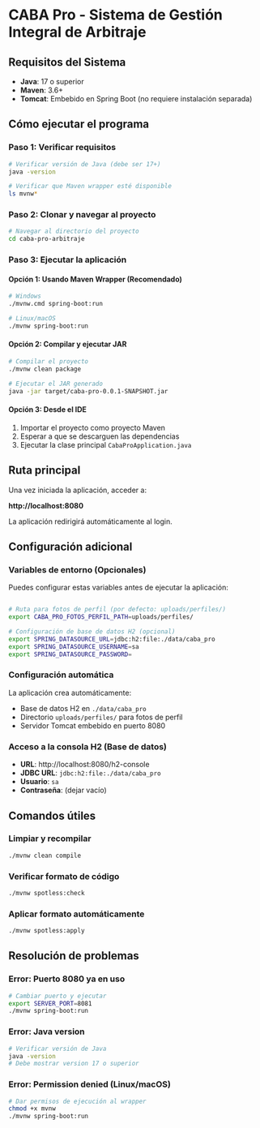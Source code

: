 # CABA Pro - Sistema de Gestión Integral de Arbitraje

## Requisitos del Sistema

- **Java**: 17 o superior
- **Maven**: 3.6+
- **Tomcat**: Embebido en Spring Boot (no requiere instalación separada)

## Cómo ejecutar el programa

### Paso 1: Verificar requisitos
```bash
# Verificar versión de Java (debe ser 17+)
java -version

# Verificar que Maven wrapper esté disponible
ls mvnw*
```

### Paso 2: Clonar y navegar al proyecto
```bash
# Navegar al directorio del proyecto
cd caba-pro-arbitraje
```

### Paso 3: Ejecutar la aplicación

#### Opción 1: Usando Maven Wrapper (Recomendado)
```bash
# Windows
./mvnw.cmd spring-boot:run

# Linux/macOS
./mvnw spring-boot:run
```

#### Opción 2: Compilar y ejecutar JAR
```bash
# Compilar el proyecto
./mvnw clean package

# Ejecutar el JAR generado
java -jar target/caba-pro-0.0.1-SNAPSHOT.jar
```

#### Opción 3: Desde el IDE
1. Importar el proyecto como proyecto Maven
2. Esperar a que se descarguen las dependencias
3. Ejecutar la clase principal `CabaProApplication.java`

## Ruta principal

Una vez iniciada la aplicación, acceder a:

**http://localhost:8080**

La aplicación redirigirá automáticamente al login.

## Configuración adicional

### Variables de entorno (Opcionales)

Puedes configurar estas variables antes de ejecutar la aplicación:

```bash

# Ruta para fotos de perfil (por defecto: uploads/perfiles/)
export CABA_PRO_FOTOS_PERFIL_PATH=uploads/perfiles/

# Configuración de base de datos H2 (opcional)
export SPRING_DATASOURCE_URL=jdbc:h2:file:./data/caba_pro
export SPRING_DATASOURCE_USERNAME=sa
export SPRING_DATASOURCE_PASSWORD=
```

### Configuración automática

La aplicación crea automáticamente:
- Base de datos H2 en `./data/caba_pro`
- Directorio `uploads/perfiles/` para fotos de perfil
- Servidor Tomcat embebido en puerto 8080

### Acceso a la consola H2 (Base de datos)

- **URL**: http://localhost:8080/h2-console
- **JDBC URL**: `jdbc:h2:file:./data/caba_pro`
- **Usuario**: `sa`
- **Contraseña**: (dejar vacío)

## Comandos útiles

### Limpiar y recompilar
```bash
./mvnw clean compile
```

### Verificar formato de código
```bash
./mvnw spotless:check
```

### Aplicar formato automáticamente
```bash
./mvnw spotless:apply
```

## Resolución de problemas

### Error: Puerto 8080 ya en uso
```bash
# Cambiar puerto y ejecutar
export SERVER_PORT=8081
./mvnw spring-boot:run
```

### Error: Java version
```bash
# Verificar versión de Java
java -version
# Debe mostrar version 17 o superior
```

### Error: Permission denied (Linux/macOS)
```bash
# Dar permisos de ejecución al wrapper
chmod +x mvnw
./mvnw spring-boot:run
```
